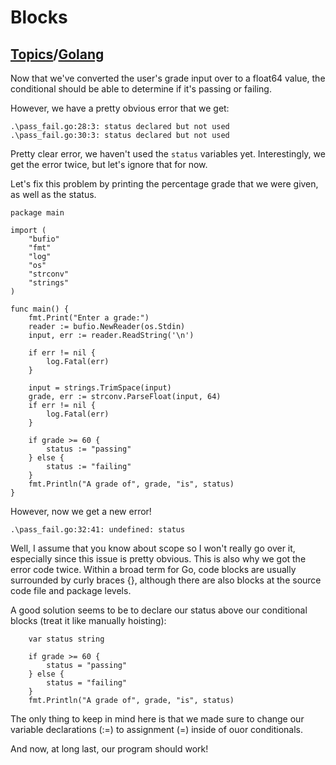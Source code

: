# Blocks

## [Topics](../../../topics.md)/[Golang](../index.md)

Now that we've converted the user's grade input over to a float64 value, the conditional should be able to determine if it's passing or failing.

However, we have a pretty obvious error that we get:

```
.\pass_fail.go:28:3: status declared but not used
.\pass_fail.go:30:3: status declared but not used
```

Pretty clear error, we haven't used the `status` variables yet. Interestingly, we get the error twice, but let's ignore that for now.

Let's fix this problem by printing the percentage grade that we were given, as well as the status.

```
package main

import (
	"bufio"
	"fmt"
	"log"
	"os"
	"strconv"
	"strings"
)

func main() {
	fmt.Print("Enter a grade:")
	reader := bufio.NewReader(os.Stdin)
	input, err := reader.ReadString('\n')

	if err != nil {
		log.Fatal(err)
	}

	input = strings.TrimSpace(input)
	grade, err := strconv.ParseFloat(input, 64)
	if err != nil {
		log.Fatal(err)
	}

	if grade >= 60 {
		status := "passing"
	} else {
		status := "failing"
	}
    fmt.Println("A grade of", grade, "is", status)
}

```

However, now we get a new error!

```
.\pass_fail.go:32:41: undefined: status
```

Well, I assume that you know about scope so I won't really go over it, especially since this issue is pretty obvious. This is also why we got the error code twice. Within a broad term for Go, code blocks are usually surrounded by curly braces {}, although there are also blocks at the source code file and package levels.

A good solution seems to be to declare our status above our conditional blocks (treat it like manually hoisting):

```
    var status string

	if grade >= 60 {
		status = "passing"
	} else {
		status = "failing"
	}
    fmt.Println("A grade of", grade, "is", status)
```

The only thing to keep in mind here is that we made sure to change our variable declarations (:=) to assignment (=) inside of ouor conditionals.

And now, at long last, our program should work!

